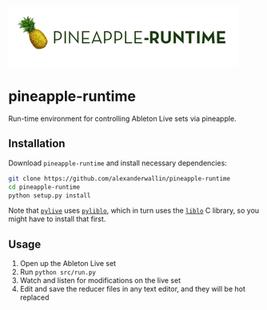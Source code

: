 ![pineapple-runtime](pineapple-runtime.png)

# pineapple-runtime

Run-time environment for controlling Ableton Live sets via pineapple.

## Installation

Download `pineapple-runtime` and install necessary dependencies:

```sh
git clone https://github.com/alexanderwallin/pineapple-runtime
cd pineapple-runtime
python setup.py install
```

Note that [`pylive`](https://github.com/ideoforms/pylive) uses [`pyliblo`](https://github.com/dsacre/pyliblo/issues/3), which in turn uses the [`liblo`](http://liblo.sourceforge.net/) C library, so you might have to install that first.

## Usage

1. Open up the Ableton Live set
2. Run `python src/run.py`
3. Watch and listen for modifications on the live set
4. Edit and save the reducer files in any text editor, and they will be hot replaced
